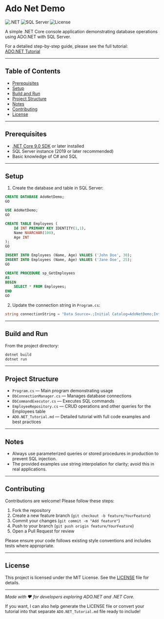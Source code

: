 # Ado Net Demo

![.NET](https://img.shields.io/badge/.NET-9.0-blue)
![SQL Server](https://img.shields.io/badge/SQL_Server-2019-green)
![License](https://img.shields.io/badge/license-MIT-green)

A simple .NET Core console application demonstrating database operations using ADO.NET with SQL Server.

For a detailed step-by-step guide, please see the full tutorial:  
[ADO.NET Tutorial](ADO.NET_Tutorial.md)

---

## Table of Contents

- [Prerequisites](#prerequisites)  
- [Setup](#setup)  
- [Build and Run](#build-and-run)  
- [Project Structure](#project-structure)  
- [Notes](#notes)  
- [Contributing](#contributing)  
- [License](#license)  

---

## Prerequisites

- [.NET Core 9.0 SDK](https://dotnet.microsoft.com/en-us/download) or later installed  
- SQL Server instance (2019 or later recommended)  
- Basic knowledge of C# and SQL  

---

## Setup

1. Create the database and table in SQL Server:

```sql
CREATE DATABASE AdoNetDemo;
GO

USE AdoNetDemo;
GO

CREATE TABLE Employees (
    Id INT PRIMARY KEY IDENTITY(1,1),
    Name NVARCHAR(100),
    Age INT
);
GO

INSERT INTO Employees (Name, Age) VALUES ('John Doe', 30);
INSERT INTO Employees (Name, Age) VALUES ('Jane Doe', 25);
GO

CREATE PROCEDURE sp_GetEmployees
AS
BEGIN
    SELECT * FROM Employees;
END
GO
````

2. Update the connection string in `Program.cs`:

```csharp
string connectionString = "Data Source=.;Initial Catalog=AdoNetDemo;Integrated Security=True;Encrypt=True;TrustServerCertificate=True;";
```

---

## Build and Run

From the project directory:

```bash
dotnet build
dotnet run
```

---

## Project Structure

* `Program.cs` — Main program demonstrating usage
* `DbConnectionManager.cs` — Manages database connections
* `DbCommandExecutor.cs` — Executes SQL commands
* `EmployeeRepository.cs` — CRUD operations and other queries for the Employees table
* `ADO.NET_Tutorial.md` — Detailed tutorial with full code examples and best practices

---

## Notes

* Always use parameterized queries or stored procedures in production to prevent SQL injection.
* The provided examples use string interpolation for clarity; avoid this in real applications.

---

## Contributing

Contributions are welcome! Please follow these steps:

1. Fork the repository
2. Create a new feature branch (`git checkout -b feature/YourFeature`)
3. Commit your changes (`git commit -m "Add feature"`)
4. Push to your branch (`git push origin feature/YourFeature`)
5. Open a Pull Request for review

Please ensure your code follows existing style conventions and includes tests where appropriate.

---

## License

This project is licensed under the MIT License. See the [LICENSE](LICENSE) file for details.

---

*Made with ❤️ for developers exploring ADO.NET and .NET Core.*

If you want, I can also help generate the LICENSE file or convert your tutorial into that separate `ADO.NET_Tutorial.md` file ready to include!
```
